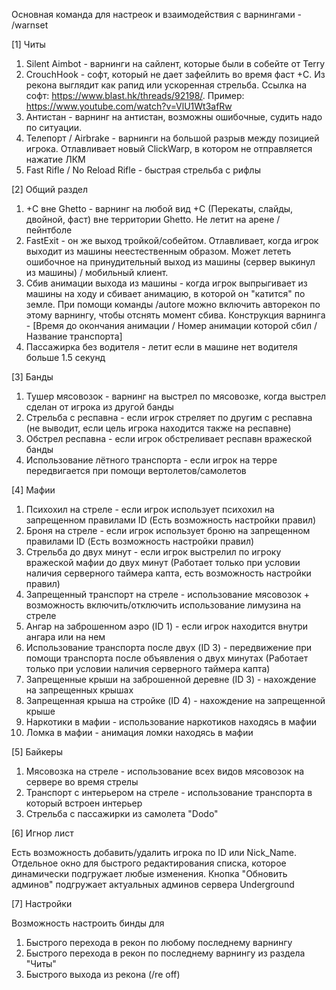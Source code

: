 Основная команда для настреок и взаимодействия с варнингами - /warnset

[1] Читы
1) Silent Aimbot - варнинги на сайлент, которые были в собейте от Terry
2) CrouchHook - софт, который не дает зафейлить во время фаст +С. Из рекона выглядит как рапид или ускоренная стрельба. Ссылка на софт: https://www.blast.hk/threads/92198/. Пример: https://www.youtube.com/watch?v=VlU1Wt3afRw
3) Антистан - варнинг на антистан, возможны ошибочные, судить надо по ситуации.
4) Телепорт / Airbrake - варнинги на большой разрыв между позицией игрока. Отлавливает новый ClickWarp, в котором не отправляется нажатие ЛКМ
5) Fast Rifle / No Reload Rifle - быстрая стрельба с рифлы

[2] Общий раздел
1) +С вне Ghetto - варнинг на любой вид +С (Перекаты, слайды, двойной, фаст) вне территории Ghetto. Не летит на арене / пейнтболе
2) FastExit - он же выход тройкой/собейтом. Отлавливает, когда игрок выходит из машины неестественным образом. Может лететь ошибочное на принудительный выход из машины (сервер выкинул из машины) / мобильный клиент.
3) Сбив анимации выхода из машины - когда игрок выпрыгивает из машины на ходу и сбивает анимацию, в которой он "катится" по земле. При помощи команды /autore можно включить авторекон по этому варнингу, чтобы отснять момент сбива. Конструкция варнинга - [Время до окончания анимации / Номер анимации которой сбил / Название транспорта]
4) Пассажирка без водителя - летит если в машине нет водителя больше 1.5 секунд

[3] Банды
1) Тушер мясовозок - варнинг на выстрел по мясовозке, когда выстрел сделан от игрока из другой банды
2) Стрельба с респавна - если игрок стреляет по другим с респавна (не выводит, если цель игрока находится также на респавне)
3) Обстрел респавна - если игрок обстреливает респавн вражеской банды
4) Использование лётного транспорта - если игрок на терре передвигается при помощи вертолетов/самолетов

[4] Мафии
1) Психохил на стреле - если игрок использует психохил на запрещенном правилами ID (Есть возможность настройки правил)
2) Броня на стреле - если игрок использует броню на запрещенном правилами ID (Есть возможность настройки правил)
3) Стрельба до двух минут - если игрок выстрелил по игроку вражеской мафии до двух минут (Работает только при условии наличия серверного таймера капта, есть возможность настройки правил)
4) Запрещенный транспорт на стреле - использование мясовозок + возможность включить/отключить использование лимузина на стреле
5) Ангар на заброшенном аэро (ID 1) - если игрок находится внутри ангара или на нем
6) Использование транспорта после двух (ID 3) - передвижение при помощи транспорта после объявления о двух минутах (Работает только при условии наличия серверного таймера капта)
7) Запрещенные крыши на заброшенной деревне (ID 3) - нахождение на запрещенных крышах
8) Запрещенная крыша на стройке (ID 4) - нахождение на запрещенной крыше
9) Наркотики в мафии - использование наркотиков находясь в мафии
10) Ломка в мафии - анимация ломки находясь в мафии

[5] Байкеры
1) Мясовозка на стреле - использование всех видов мясовозок на сервере во время стрелы
2) Транспорт с интерьером на стреле - использование транспорта в который встроен интерьер
3) Стрельба с пассажирки из самолета "Dodo"

[6] Игнор лист

Есть возможность добавить/удалить игрока по ID или Nick_Name. Отдельное окно для быстрого редактирования списка, которое динамически подгружает любые изменения. Кнопка "Обновить админов" подгружает актуальных админов сервера Underground

[7] Настройки

Возможность настроить бинды для
1) Быстрого перехода в рекон по любому последнему варнингу
2) Быстрого перехода в рекон по последнему варнингу из раздела "Читы"
3) Быстрого выхода из рекона (/re off)
